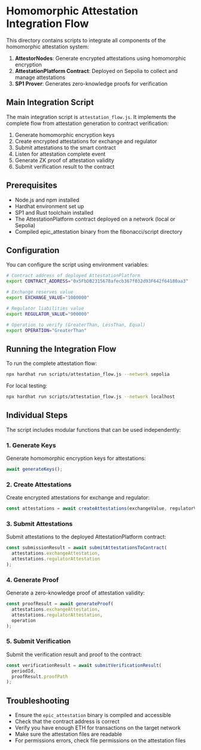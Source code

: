 # Homomorphic Attestation Integration Flow

This directory contains scripts to integrate all components of the homomorphic attestation system:

1. **AttestorNodes**: Generate encrypted attestations using homomorphic encryption
2. **AttestationPlatform Contract**: Deployed on Sepolia to collect and manage attestations
3. **SP1 Prover**: Generates zero-knowledge proofs for verification

## Main Integration Script

The main integration script is `attestation_flow.js`. It implements the complete flow from attestation generation to contract verification:

1. Generate homomorphic encryption keys
2. Create encrypted attestations for exchange and regulator
3. Submit attestations to the smart contract
4. Listen for attestation complete event
5. Generate ZK proof of attestation validity
6. Submit verification result to the contract

## Prerequisites

- Node.js and npm installed
- Hardhat environment set up
- SP1 and Rust toolchain installed
- The AttestationPlatform contract deployed on a network (local or Sepolia)
- Compiled epic_attestation binary from the fibonacci/script directory

## Configuration

You can configure the script using environment variables:

```bash
# Contract address of deployed AttestationPlatform
export CONTRACT_ADDRESS="0x5FbDB2315678afecb367f032d93F642f64180aa3"

# Exchange reserves value
export EXCHANGE_VALUE="1000000"

# Regulator liabilities value
export REGULATOR_VALUE="900000"

# Operation to verify (GreaterThan, LessThan, Equal)
export OPERATION="GreaterThan"
```

## Running the Integration Flow

To run the complete attestation flow:

```bash
npx hardhat run scripts/attestation_flow.js --network sepolia
```

For local testing:

```bash
npx hardhat run scripts/attestation_flow.js --network localhost
```

## Individual Steps

The script includes modular functions that can be used independently:

### 1. Generate Keys

Generate homomorphic encryption keys for attestations:

```javascript
await generateKeys();
```

### 2. Create Attestations

Create encrypted attestations for exchange and regulator:

```javascript
const attestations = await createAttestations(exchangeValue, regulatorValue);
```

### 3. Submit Attestations

Submit attestations to the deployed AttestationPlatform contract:

```javascript
const submissionResult = await submitAttestationsToContract(
  attestations.exchangeAttestation,
  attestations.regulatorAttestation
);
```

### 4. Generate Proof

Generate a zero-knowledge proof of attestation validity:

```javascript
const proofResult = await generateProof(
  attestations.exchangeAttestation,
  attestations.regulatorAttestation,
  operation
);
```

### 5. Submit Verification

Submit the verification result and proof to the contract:

```javascript
const verificationResult = await submitVerificationResult(
  periodId,
  proofResult.proofPath
);
```

## Troubleshooting

- Ensure the `epic_attestation` binary is compiled and accessible
- Check that the contract address is correct
- Verify you have enough ETH for transactions on the target network
- Make sure the attestation files are readable
- For permissions errors, check file permissions on the attestation files